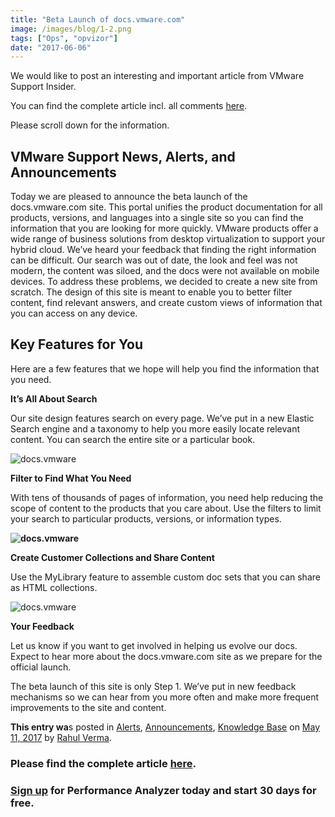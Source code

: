 ```yaml
---
title: "Beta Launch of docs.vmware.com"
image: /images/blog/1-2.png
tags: ["Ops", "opvizor"]
date: "2017-06-06"
---
```


We would like to post an interesting and important article from VMware Support Insider.

You can find the complete article incl. all comments [here](https://blogs.vmware.com/kb/2017/05/beta-launch-doc-vmware-com.html).

Please scroll down for the information.

## VMware Support News, Alerts, and Announcements

Today we are pleased to announce the beta launch of the docs.vmware.com site. This portal unifies the product documentation for all products, versions, and languages into a single site so you can find the information that you are looking for more quickly. VMware products offer a wide range of business solutions from desktop virtualization to support your hybrid cloud. We’ve heard your feedback that finding the right information can be difficult. Our search was out of date, the look and feel was not modern, the content was siloed, and the docs were not available on mobile devices. To address these problems, we decided to create a new site from scratch. The design of this site is meant to enable you to better filter content, find relevant answers, and create custom views of information that you can access on any device.

## Key Features for You

Here are a few features that we hope will help you find the information that you need.

**It’s All About Search**

Our site design features search on every page. We’ve put in a new Elastic Search engine and a taxonomy to help you more easily locate relevant content. You can search the entire site or a particular book.

![docs.vmware](/images/blog/1-2.png)

**Filter to Find What You Need**

With tens of thousands of pages of information, you need help reducing the scope of content to the products that you care about. Use the filters to limit your search to particular products, versions, or information types.

**![docs.vmware](/images/blog/2-1.png)**

**Create Customer Collections and Share Content**

Use the MyLibrary feature to assemble custom doc sets that you can share as HTML collections.

![docs.vmware](/images/blog/3-1.png)

**Your Feedback**

Let us know if you want to get involved in helping us evolve our docs. Expect to hear more about the docs.vmware.com site as we prepare for the official launch.

The beta launch of this site is only Step 1. We’ve put in new feedback mechanisms so we can hear from you more often and make more frequent improvements to the site and content.

**This entry wa**s posted in [Alerts](https://blogs.vmware.com/kb/alerts), [Announcements](https://blogs.vmware.com/kb/announcements), [Knowledge Base](https://blogs.vmware.com/kb/knowledge-base) on [May 11, 2017](https://blogs.vmware.com/kb/2017/05/beta-launch-doc-vmware-com.html "1:48 pm") by [Rahul Verma](https://blogs.vmware.com/kb/author/rahul_verma "View all posts by Rahul Verma").

### Please find the complete article [here](https://blogs.vmware.com/kb/2017/05/beta-launch-doc-vmware-com.html).

### [Sign up](http://try.opvizor.com/opvizor-perfanalyzer-product-page/) for Performance Analyzer today and start 30 days for free.
